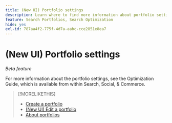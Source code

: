 ```yaml
---
title: (New UI) Portfolio settings
description: Learn where to find more information about portfolio settings.
feature: Search Portfolios, Search Optimization
hide: yes
exl-id: 787aa4f2-775f-4d7a-aabc-cce2851e8ea7
---
```

# (New UI) Portfolio settings

*Beta feature*

For more information about the portfolio settings, see the Optimization Guide, which is available from within Search, Social, & Commerce.

>[!MORELIKETHIS]
>
>* [Create a portfolio](portfolio-create.md)
>* [(New UI) Edit a portfolio](portfolio-edit.md)
>* [About portfolios](portfolio-about.md)
